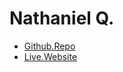 # Nathaniel Q.

- [Github.Repo](https://github.com/TansAlt/Final-Project)
- [Live.Website](https://tansalt.github.io/Final-Project/calculator.html)
